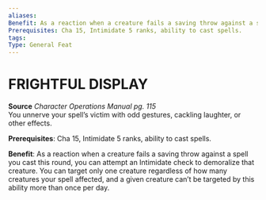```yaml
---
aliases: 
Benefit: As a reaction when a creature fails a saving throw against a spell you cast this round, you can attempt an Intimidate check to demoralize that creature. You can target only one creature regardless of how many creatures your spell affected, and a given creature can’t be targeted by this ability more than once per day.
Prerequisites: Cha 15, Intimidate 5 ranks, ability to cast spells.
tags: 
Type: General Feat
---
```

# FRIGHTFUL DISPLAY
**Source** _Character Operations Manual pg. 115_  
You unnerve your spell’s victim with odd gestures, cackling laughter, or other effects.

**Prerequisites**: Cha 15, Intimidate 5 ranks, ability to cast spells.

**Benefit**: As a reaction when a creature fails a saving throw against a spell you cast this round, you can attempt an Intimidate check to demoralize that creature. You can target only one creature regardless of how many creatures your spell affected, and a given creature can’t be targeted by this ability more than once per day.